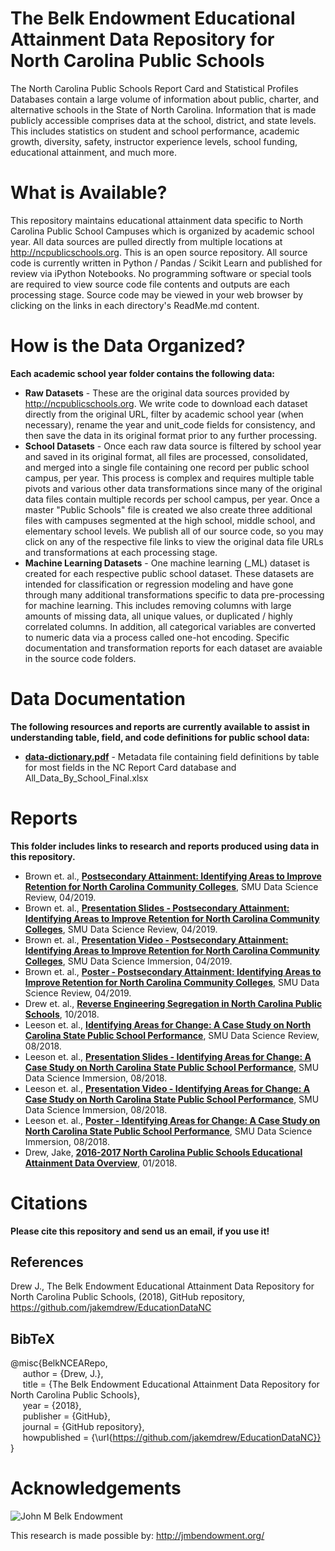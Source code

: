 # The Belk Endowment Educational Attainment Data Repository for North Carolina Public Schools
The North Carolina Public Schools Report Card and Statistical Profiles Databases contain a large volume of information about public, charter, and alternative schools in the State of North Carolina. Information that is made publicly accessible comprises data at the school, district, and state levels. This includes statistics on student and school performance, academic growth, diversity, safety, instructor experience levels, school funding, educational attainment, and much more.

# What is Available?
This repository maintains educational attainment data specific to North Carolina Public School Campuses which is organized by academic school year.  All data sources are pulled directly from multiple locations at http://ncpublicschools.org.  This is an open source repository.  All source code is currently written in Python / Pandas / Scikit Learn and published for review via iPython Notebooks.  No programming software or special tools are required to view source code file contents and outputs are each processing stage.  Source code may be viewed in your web browser by clicking on the links in each directory's ReadMe.md content.           


# How is the Data Organized?
**Each academic school year folder contains the following data:**  
* **Raw Datasets** - These are the original data sources provided by http://ncpublicschools.org.  We write code to download each dataset  directly from the original URL, filter by academic school year (when necessary), rename the year and unit_code fields for consistency, and then save the data in its original format prior to any further processing. 
* **School Datasets** - Once each raw data source is filtered by school year and saved in its original format, all files are processed, consolidated, and merged into a single file containing one record per public school campus, per year.  This process is complex and requires multiple table pivots and various other data transformations since many of the original data files contain multiple records per school campus, per year.  Once a master "Public Schools" file is created we also create three additional files with campuses segmented at the high school, middle school, and elementary school levels. We publish all of our source code, so you may click on any of the respective file links to view the original data file URLs and transformations at each processing stage. 
* **Machine Learning Datasets** -  One machine learning (\_ML) dataset is created for each respective public school dataset.  These datasets are intended for classification or regression modeling and have gone through many additional transformations specific to data pre-processing for machine learning.  This includes removing columns with large amounts of missing data, all unique values, or duplicated / highly correlated columns.  In addition, all categorical variables are converted to numeric data via a process called one-hot encoding.  Specific documentation and transformation reports for each dataset are avaiable in the source code folders.

# Data Documentation 
**The following resources and reports are currently available to assist in understanding table, field, and code definitions for public school data:**
* [**data-dictionary.pdf**](https://github.com/jakemdrew/EducationDataNC/blob/master/Data%20Documentation/data-dictionary.pdf) - Metadata file containing field definitions by table for most fields in the NC Report Card database and All_Data_By_School_Final.xlsx

# Reports 
**This folder includes links to research and reports produced using data in this repository.** 
* Brown et. al., [**Postsecondary Attainment: Identifying Areas to Improve Retention for North Carolina Community Colleges**]( https://github.com/jakemdrew/EducationDataNC/blob/master/Reports/Postsecondary%20Attainment.pdf), SMU Data Science Review, 04/2019.
* Brown et. al., [**Presentation Slides - Postsecondary Attainment: Identifying Areas to Improve Retention for North Carolina Community Colleges**]( https://github.com/jakemdrew/EducationDataNC/blob/master/Reports/NBrown_JHeinen_MRega_LSterling_Symposium_Presentation.pdf), SMU Data Science Review, 04/2019.
* Brown et. al., [**Presentation Video - Postsecondary Attainment: Identifying Areas to Improve Retention for North Carolina Community Colleges**]( https://www.youtube.com/watch?v=TvW91hBuzxY&t=1s), SMU Data Science Immersion, 04/2019.
* Brown et. al., [**Poster - Postsecondary Attainment: Identifying Areas to Improve Retention for North Carolina Community Colleges**]( https://github.com/jakemdrew/EducationDataNC/blob/master/Reports/NBrown_JHeinen_MRega_LSterling_SymposiumPosterPresentation.pdf), SMU Data Science Review, 04/2019.
* Drew et. al., [**Reverse Engineering Segregation in North Carolina Public Schools**]( https://github.com/jakemdrew/EducationDataNC/blob/master/Reports/Reverse_Engineering_Segregation_in_North_Carolina_Public_Schools%2010_2018.pdf), 10/2018.
* Leeson et. al., [**Identifying Areas for Change: A Case Study on North Carolina State Public School Performance**]( https://github.com/jakemdrew/EducationDataNC/blob/master/Reports/Identifying%20Areas%20for%20Change_%20NC%20Public%20School%20Performance.pdf), SMU Data Science Review, 08/2018.
* Leeson et. al., [**Presentation Slides - Identifying Areas for Change: A Case Study on North Carolina State Public School Performance**]( https://github.com/jakemdrew/EducationDataNC/blob/master/Reports/KBean_OLeeson_SymposiumLighteningTalk.pdf), SMU Data Science Immersion, 08/2018.
* Leeson et. al., [**Presentation Video - Identifying Areas for Change: A Case Study on North Carolina State Public School Performance**]( https://www.youtube.com/watch?v=07wpQZ7dCuU), SMU Data Science Immersion, 08/2018.
* Leeson et. al., [**Poster - Identifying Areas for Change: A Case Study on North Carolina State Public School Performance**]( https://github.com/jakemdrew/EducationDataNC/blob/master/Reports/KBean_OLeeson_SymposiumPosterPresentation.pdf), SMU Data Science Immersion, 08/2018.
* Drew, Jake, [**2016-2017 North Carolina Public Schools Educational Attainment Data Overview**](http://nbviewer.jupyter.org/github/jakemdrew/EducationDataNC/blob/master/Reports/NC%20Report%202016%20Data%20Overview%20-%20MSDS%207331.pdf), 01/2018. 

# Citations
**Please cite this repository and send us an email, if you use it!**

## References
Drew J., The Belk Endowment Educational Attainment Data Repository for North Carolina Public Schools, (2018), GitHub repository, https://github.com/jakemdrew/EducationDataNC

## BibTeX 
@misc{BelkNCEARepo,  
&nbsp;&nbsp;&nbsp;&nbsp;&nbsp;author = {Drew, J.},  
&nbsp;&nbsp;&nbsp;&nbsp;&nbsp;title = {The Belk Endowment Educational Attainment Data Repository for North Carolina Public Schools},  
&nbsp;&nbsp;&nbsp;&nbsp;&nbsp;year = {2018},  
&nbsp;&nbsp;&nbsp;&nbsp;&nbsp;publisher = {GitHub},  
&nbsp;&nbsp;&nbsp;&nbsp;&nbsp;journal = {GitHub repository},  
&nbsp;&nbsp;&nbsp;&nbsp;&nbsp;howpublished = {\url{https://github.com/jakemdrew/EducationDataNC}}  
}  

# Acknowledgements
![John M Belk Endowment](http://jmbendowment.org/wp-content/uploads/2015/03/BelkEndowment_-logo-2015.png)

This research is made possible by: http://jmbendowment.org/

